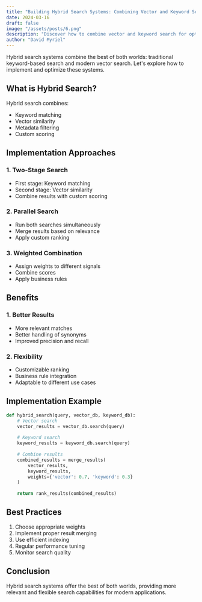 ```yaml
---
title: "Building Hybrid Search Systems: Combining Vector and Keyword Search"
date: 2024-03-16
draft: false
image: "/assets/posts/6.png"
description: "Discover how to combine vector and keyword search for optimal results, with practical examples and implementation strategies for hybrid search systems."
author: "David Myriel"
---
```


Hybrid search systems combine the best of both worlds: traditional keyword-based search and modern vector search. Let's explore how to implement and optimize these systems.

## What is Hybrid Search?

Hybrid search combines:
- Keyword matching
- Vector similarity
- Metadata filtering
- Custom scoring

## Implementation Approaches

### 1. Two-Stage Search
- First stage: Keyword matching
- Second stage: Vector similarity
- Combine results with custom scoring

### 2. Parallel Search
- Run both searches simultaneously
- Merge results based on relevance
- Apply custom ranking

### 3. Weighted Combination
- Assign weights to different signals
- Combine scores
- Apply business rules

## Benefits

### 1. Better Results
- More relevant matches
- Better handling of synonyms
- Improved precision and recall

### 2. Flexibility
- Customizable ranking
- Business rule integration
- Adaptable to different use cases

## Implementation Example

```python
def hybrid_search(query, vector_db, keyword_db):
    # Vector search
    vector_results = vector_db.search(query)
    
    # Keyword search
    keyword_results = keyword_db.search(query)
    
    # Combine results
    combined_results = merge_results(
        vector_results,
        keyword_results,
        weights={'vector': 0.7, 'keyword': 0.3}
    )
    
    return rank_results(combined_results)
```

## Best Practices

1. Choose appropriate weights
2. Implement proper result merging
3. Use efficient indexing
4. Regular performance tuning
5. Monitor search quality

## Conclusion

Hybrid search systems offer the best of both worlds, providing more relevant and flexible search capabilities for modern applications. 